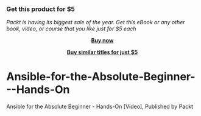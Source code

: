 
### Get this product for $5

<i>Packt is having its biggest sale of the year. Get this eBook or any other book, video, or course that you like just for $5 each</i>


<b><p align='center'>[Buy now](https://packt.link/9781789132427)</p></b>


<b><p align='center'>[Buy similar titles for just $5](https://subscription.packtpub.com/search)</p></b>


# Ansible-for-the-Absolute-Beginner---Hands-On
Ansible for the Absolute Beginner - Hands-On [Video], Published by Packt

